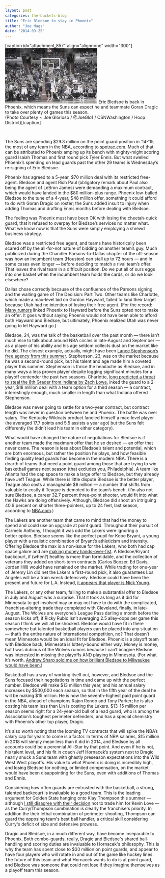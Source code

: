 ```yaml
---
layout: post
categories: the-buckets-blog
title: "Eric Bledsoe to stay in Phoenix"
author: "Joe Mags"
date: "2014-09-25"
---
```


\[caption id="attachment\_857" align="alignnone" width="300"\][![Eric Bledsoe is back in Phoenix, which means the Suns can expect he and teammate Goran Dragic to take over plenty of games this season. (Photo Courtesy ~ Joe Glorioso / @JoeGlo1 / CSNWashington / Hoop District)](/img/Bledsoe.Suns_-300x180.jpg)](http://www.thehighscreen.com/wp-content/uploads/2014/09/Bledsoe.Suns_.jpg) Eric Bledsoe is back in Phoenix, which means the Suns can expect he and teammate Goran Dragic to take over plenty of games this season.  
(Photo Courtesy ~ Joe Glorioso / @JoeGlo1 / CSNWashington / Hoop District)\[/caption\]

 

The Suns are spending $29.3 million on the point guard position in ’14-‘15, the most of any team in the NBA, according to [spotrac.com](http://www.spotrac.com/rankings/nba/point-guard/limit-25/). Much of that can be attributed to Phoenix amping up its bench with mighty-might scoring guard Isaiah Thomas and first round pick Tyler Ennis. But what swelled Phoenix’s spending on lead guards past the other 29 teams is Wednesday’s re-signing of Eric Bledsoe.

Phoenix has agreed to a 5-year, $70 million deal with its restricted free-agent. Bledsoe and agent Rich Paul (obligatory remark about Paul also being the agent of LeBron James) were demanding a maximum contract, which would have landed in the $80 million-plus range. Phoenix low-balled Bledsoe to the tune of a 4-year, $48 million offer, something it could afford to do with Goran Dragic on roster; the Suns added insult to injury when adding Thomas and drafting Ennis months before dealing with Bledsoe.

The feeling was Phoenix must have been OK with losing the cheetah-quick guard, that it refused to overpay for Bledsoe’s services no matter what. What we know now is that the Suns were simply employing a shrewd business strategy.

Bledsoe was a restricted free agent, and teams have historically been scared off by the all-for-not nature of bidding on another team’s guy. Much publicized during the Chandler Parsons-to-Dallas chapter of the off-season was how an incumbent team (Houston) can stall up to 72 hours — and in some cases even longer — before deciding to match a rival team’s offer. That leaves the rival team in a difficult position: Do we put all of ours eggs into one basket when the incumbent team holds the cards, or do we look elsewhere?

Dallas chose correctly because of the confluence of the Parsons signing and the waiting game of The Decision: Part Two. Other teams like Charlotte, which made a max-level bid on Gordon Hayward, failed to land their target because Utah had no intention of losing their free agent. (For the record: [Many rumors](http://www.sbnation.com/nba/2014/6/29/5855820/gordon-hayward-restricted-free-agency-contract-suns-jazz) linked Phoenix to Hayward before the Suns opted not to make an offer. It goes without saying Phoenix would not have been able to afford both Hayward and Bledsoe, but ultimately, Phoenix realized Utah was never going to let Hayward go.)

Bledsoe, 24, was the talk of the basketball over the past month — there isn’t much else to talk about around NBA circles in late-August and September — as a player of his ability and his age seldom collects dust on the market like he did. The closest example, actually, might have been [Lance Stephenson’s free agency from this summer](http://www.pickinsplinters.com/?p=37937). Stephenson, 23, was on the market because he was a second-round pick, but his talent and age made him a coveted player this summer. Stephenson is thrice the headache as Bledsoe, and in many ways a less proven player despite logging significant minutes for a playoff contender the past two seasons. Charlotte, [long predicted a threat to steal the 8th Grader from Indiana by Zach Lowe](http://grantland.com/the-triangle/lance-stephenson-hornets-pacers-eastern-conference/), inked the guard to a 2-year, $18 million deal with a team option for a third season — a contract, interestingly enough, much smaller in length than what Indiana offered Stephenson.

Bledsoe was never going to settle for a two-year contract, but contract length was never in question between he and Phoenix. The battle was over salary. The Kentucky Wildcats product fancied himself a max-level player (he averaged 17.7 points and 5.5 assists a year ago) but the Suns felt differently (he didn’t lead his team in either category).

What would have changed the nature of negotiations for Bledsoe is if another team made the maximum offer that he so desired — an offer that never came. The reason is less about Bledsoe’s talent and potential, which are both enormous, but rather the position he plays, and how feasible finding quality lead guards has become in the modern NBA. There is a dearth of teams that need a point guard among those that are trying to win basketball games next season (that excludes you, Philadelphia). A team like Atlanta had the cap space to make a large offer to Bledsoe, but they already have Jeff Teague. While there is little dispute Bledsoe is the better player, Teague also costs a manageable $8 million — a number that shifts from valuable to costly if Teague is demoted to the team’s bench. (I’m also not sure Bledsoe, a career 32.7 percent three-point shooter, would fit into what the Hawks are doing offensively. Although, Bledsoe did shoot an intriguing 40.9 percent on shorter three-pointers, up to 24 feet, last season, according to [NBA.com](http://NBA.com).)

The Lakers are another team that came to mind that had the money to spend and could use an upgrade at point guard. Throughout their pursuit of Carmelo Anthony, I thought it was odd the Lakers were ignoring a better option. Bledsoe seems like the perfect pupil for Kobe Bryant, a young player with a realistic combination of Bryant’s athleticism and intensity. Offering Bledsoe the max is a non-issue for the Lakers, who both had cap space galore and are [making money hands-over-fist](http://www.forbes.com/teams/los-angeles-lakers/). A Bledsoe/Bryant backcourt, if (when?) healthy is more than formidable, and the collection of veterans they added on short-term contracts (Carlos Boozer, Ed Davis, Jordan Hill) would have remained on the market. While trading for one-year of Jeremy Lin did net the Lakers a first-round pick, it also guarantees Los Angeles will be a train wreck defensively. Bledsoe could have been the present and future for L.A. Instead, [it appears that player is Nick Young](http://www.thehighscreen.com/2014/09/lakers-swaggy-p-ready-for-his-close-up/).

The Lakers, or any other team, failing to make a substantial offer to Bledsoe in July and August was a surprise. That it took as long as it did for Minnesota to get involved may or may not have to do with the complicated, franchise-altering trade they completed with Cleveland, finally, in late-August. The Wolves are everyone’s League Pass darling a month before the season kicks off; if Ricky Rubio isn’t averaging 2.5 alley-oops per game this season I think we will all be shocked. Bledsoe would have fit in there somewhere but talented basketball players can be placed into any situation — that’s the entire nature of international competition, no? That doesn’t mean Minnesota would be an ideal fit for Bledsoe. Phoenix is a playoff team with Bledsoe back; Minnesota is lottery-bound either way. Money is money, but I was dubious of the Wolves rumors because I can’t imagine Bledsoe was interested in missing the playoffs AND playing in Minnesota. (For what it’s worth, [Andrew Sharp sold me on how brilliant Bledsoe to Milwaukee would have been.](http://grantland.com/the-triangle/we-have-to-get-eric-bledsoe-on-the-bucks/))

Basketball has a way of working itself out, however, and Bledsoe and the Suns focused their negotiations in time and came up with the perfect number. Bledsoe will make $13 million this year, and his annual salary increases by $500,000 each season, so that in the fifth year of the deal he will be making $15 million. He is now the seventh-highest paid point guard in the NBA, ahead of champions Rajon Rondo and Tony Parker; he is also costing his team less than Lin is costing the Lakers. $13-15 million per season seems right for a 24-year-old bull of a lead guard, who is among the Association’s toughest perimeter defenders, and has a special chemistry with Phoenix’s other top player, Dragic.

It’s also worth noting that the looming TV contracts that will spike the NBA’s salary cap for years to come is a factor. In terms of NBA salaries, $15 million in 2018 will simply mean less than it did in 2014, and Bledsoe by all accounts could be a perennial All-Star by that point. And even if he is not, his talent level, and his fit in coach Jeff Hornacek’s system next to Dragic nearly snuck a Suns team with ghastly preseason expectations into the Wild West West playoffs. His value to what Phoenix is doing is incredibly high, and losing Bledsoe for nothing, or limited compensation, on the market would have been disappointing for the Suns, even with additions of Thomas and Ennis.

Considering how often guards are entrusted with the basketball, a strong, talented backcourt is invaluable to a good team. This is the leading argument for Golden State hanging onto Klay Thompson this summer — although [I still disagree with their decision](http://www.pickinsplinters.com/?p=37647) not to trade him for Kevin Love — as the Curry/Thompson combination is clearly the franchise's priority. In addition the their lethal combination of perimeter shooting, Thompson can guard the opposing team's best ball handler, a critical skill considering Curry's deficit of size and defensive prowess.

Dragic and Bledsoe, in a much different way, have become inseparable to Phoenix. Both combo-guards, really, Dragic and Bledsoe's shared ball-handling and scoring duties are invaluable to Hornacek's philosophy. This is why the team has spent close to $30 million on point guards, and appear to have four players who will rotate in and out of the game like hockey lines. The future of this team and what Hornacek wants to do is at point guard, and Bledsoe was someone that could not lose if they imagine themselves as a playoff team this season.

